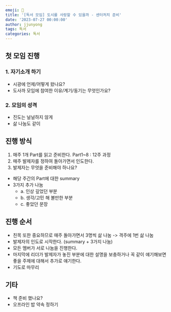 ```yaml
---
emoji: 🧢
title: '[독서 모임] 도시를 사랑할 수 있을까 - 센터처치 준비'
date: '2023-07-27 00:00:00'
author: jjunyong
tags: 독서
categories: 독서
---
```


## 첫 모임 진행
### 1. 자기소개 하기
  - 시광에 언제/어떻게 왔나요?
  - 도사까 모임에 참여한 이유/계기/동기는 무엇인가요? 

### 2. 모임의 성격
  - 진도는 널널하지 않게
  - 삶 나눔도 같이 

## 진행 방식  
1. 매주 1개 Part를 읽고 준비한다. Part1~8 : 12주 과정 
2. 매주 발제자를 정하여 돌아가면서 인도한다. 
3. 발제자는 무엇을 준비해야 하나요? 
  - 해당 주간의 Part에 대한 summary
  - 3가지 추가 나눔
    - a. 인상 깊었던 부분
    - b. 생각/고민 해 볼만한 부분
    - c. 좋았던 문장 

## 진행 순서 
- 친목 또한 중요하므로 매주 돌아가면서 3명씩 삶 나눔 -> 격주에 1번 삶 나눔 
- 발제자의 인도로 시작한다. (summary + 3가지 나눔)
- 모든 멤버가 서로 나눔을 진행한다. 
- 마지막에 리더가 발제자가 놓진 부분에 대한 설명을 보충하거나 꼭 같이 얘기해보면 좋을 주제에 대해서 추가로 얘기한다.
- 기도로 마무리

## 기타 
- 책 준비 했나요? 
- 오프라인 밥 약속 정하기